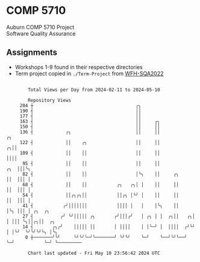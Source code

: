 # COMP 5710
Auburn COMP 5710 Project  
Software Quality Assurance

## Assignments
- Workshops 1-9 found in their respective directories
- Term project copied in `./Term-Project` from [WFH-SQA2022](https://github.com/wumphlett/WFH-SQA2022-AUBURN)

```

        Total Views per Day from 2024-02-11 to 2024-05-10

        Repository Views
     204 ┼                                      ╭╮
     190 ┤                                      ││
     177 ┤                                      ││
     163 ┤                                      ││     ╭╮
     150 ┤                                      ││     ││
     136 ┤            ╭╮                        ││     ││                  ╭╮
     122 ┤            ││    ╭╮                  ││     ││                ╭╮││
     109 ┤            ││    ││                  ││     ││                ││││
      95 ┤            ││    ││                  ││     ││            ╭╮  │││╰╮
      82 ┤            ││    ││                  │╰╮    ││     ╭╮     ││  │││ │
      68 ┤            ││    ││           ╭╮   ╭╮│ │    ││     ││     ││  │││ │
      54 ┤            ││╭╮╭╮││           ││╭╮ │╰╯ │    ││     ││     ││  │││ │
      41 ┤           ╭╯│││││││           ││││ │   │    │╰╮    ││     │╰╮ │││ │ ╭╮  ╭╮
      27 ┤          ╭╯ ╰╯│││││ ╭╮       ╭╯│││╭╯   │ ╭╮ │ │  ╭╮││   ╭╮│ │ │││ ╰╮││╭╮││  ╭╮
      14 ┤       ╭╮╭╯    │││││ ││       │ ││││    │ │╰─╯ │  ││││  ╭╯╰╯ │ │╰╯  ╰╯╰╯╰╯╰╮ │╰╮
       0 ┼───────╯╰╯     ╰╯╰╯╰─╯╰───────╯ ╰╯╰╯    ╰─╯    ╰──╯╰╯╰──╯    ╰─╯           ╰─╯ ╰─────────

        Chart last updated - Fri May 10 23:56:42 2024 UTC
        
```
